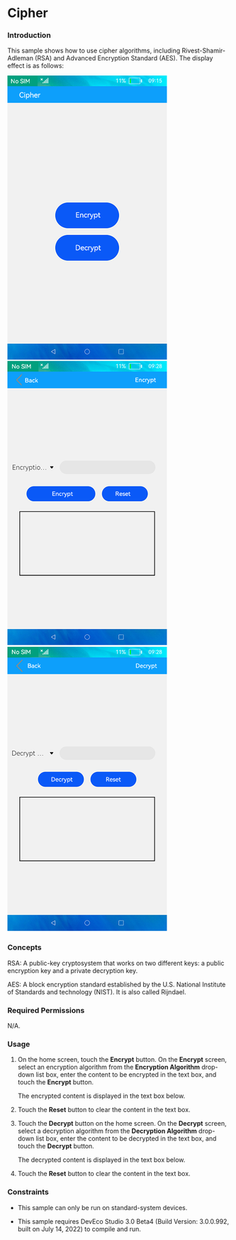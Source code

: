 # Cipher

### Introduction

This sample shows how to use cipher algorithms, including Rivest-Shamir-Adleman (RSA) and Advanced Encryption Standard (AES). The display effect is as follows:

![](screenshots/device/index_en.png) ![](screenshots/device/encrypt_en.png) ![](screenshots/device/decrypt_en.png)

### Concepts

RSA: A public-key cryptosystem that works on two different keys: a public encryption key and a private decryption key.

AES: A block encryption standard established by the U.S. National Institute of Standards and technology (NIST). It is also called Rijndael.

### Required Permissions

N/A.

### Usage

1. On the home screen, touch the **Encrypt** button. On the **Encrypt** screen, select an encryption algorithm from the **Encryption Algorithm** drop-down list box, enter the content to be encrypted in the text box, and touch the **Encrypt** button.

   The encrypted content is displayed in the text box below.

2. Touch the **Reset** button to clear the content in the text box.

3. Touch the **Decrypt** button on the home screen. On the **Decrypt** screen, select a decryption algorithm from the **Decryption Algorithm** drop-down list box, enter the content to be decrypted in the text box, and touch the **Decrypt** button.

   The decrypted content is displayed in the text box below.

4. Touch the **Reset** button to clear the content in the text box.

### Constraints

- This sample can only be run on standard-system devices.

- This sample requires DevEco Studio 3.0 Beta4 (Build Version: 3.0.0.992, built on July 14, 2022) to compile and run.
